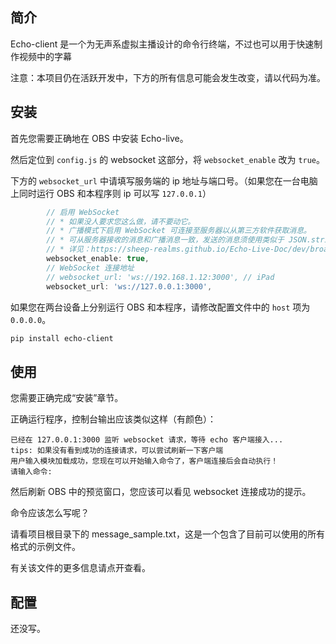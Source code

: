 ## 简介

Echo-client 是一个为无声系虚拟主播设计的命令行终端，不过也可以用于快速制作视频中的字幕

注意：本项目仍在活跃开发中，下方的所有信息可能会发生改变，请以代码为准。

## 安装

首先您需要正确地在 OBS 中安装 Echo-live。

然后定位到 `config.js` 的 websocket 这部分，将 `websocket_enable` 改为 `true`。

下方的 `websocket_url` 中请填写服务端的 ip 地址与端口号。（如果您在一台电脑上同时运行 OBS 和本程序则 ip 可以写 `127.0.0.1`）

```js
        // 启用 WebSocket
        // * 如果没人要求您这么做，请不要动它。
        // * 广播模式下启用 WebSocket 可连接至服务器以从第三方软件获取消息。
        // * 可从服务器接收的消息和广播消息一致，发送的消息须使用类似于 JSON.stringify 的方法序列化。
        // * 详见：https://sheep-realms.github.io/Echo-Live-Doc/dev/broadcast/
        websocket_enable: true,
        // WebSocket 连接地址
        // websocket_url: 'ws://192.168.1.12:3000', // iPad
        websocket_url: 'ws://127.0.0.1:3000',
```

如果您在两台设备上分别运行 OBS 和本程序，请修改配置文件中的 `host` 项为 `0.0.0.0`。

```sh
pip install echo-client
```

## 使用

您需要正确完成“安装”章节。

正确运行程序，控制台输出应该类似这样（有颜色）：

```
已经在 127.0.0.1:3000 监听 websocket 请求，等待 echo 客户端接入...
tips: 如果没有看到成功的连接请求，可以尝试刷新一下客户端
用户输入模块加载成功，您现在可以开始输入命令了，客户端连接后会自动执行！
请输入命令:
```

然后刷新 OBS 中的预览窗口，您应该可以看见 websocket 连接成功的提示。

命令应该怎么写呢？

请看项目根目录下的 message_sample.txt，这是一个包含了目前可以使用的所有格式的示例文件。

有关该文件的更多信息请点开查看。

## 配置

还没写。

